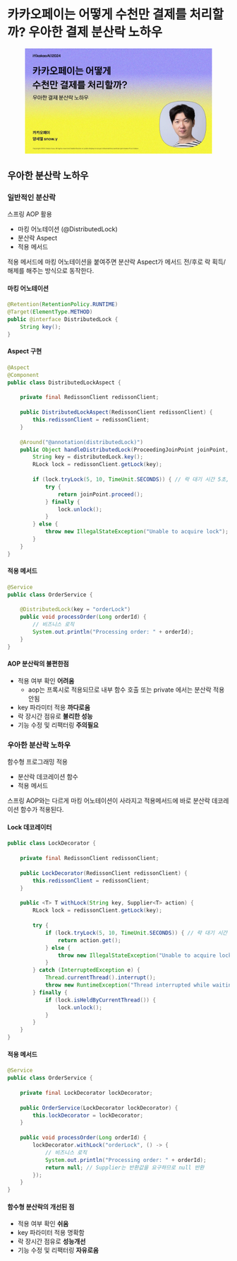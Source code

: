 # 카카오페이는 어떻게 수천만 결제를 처리할까? 우아한 결제 분산락 노하우

<figure><img src="../../.gitbook/assets/image (1).png" alt=""><figcaption></figcaption></figure>

## 우아한 분산락 노하우

### 일반적인 분산락

스프링 AOP 활용

* 마킹 어노테이션 (@DistributedLock)
* 분산락 Aspect
* 적용 메서드

적용 메서드에 마킹 어노테이션을 붙여주면 분산락 Aspect가 메서드 전/후로 락 획득/해제를 해주는 방식으로 동작한다.

#### 마킹 어노테이션

```java
@Retention(RetentionPolicy.RUNTIME)
@Target(ElementType.METHOD)
public @interface DistributedLock {
    String key();
}
```

#### Aspect 구현

```java
@Aspect
@Component
public class DistributedLockAspect {

    private final RedissonClient redissonClient;

    public DistributedLockAspect(RedissonClient redissonClient) {
        this.redissonClient = redissonClient;
    }

    @Around("@annotation(distributedLock)")
    public Object handleDistributedLock(ProceedingJoinPoint joinPoint, DistributedLock distributedLock) throws Throwable {
        String key = distributedLock.key();
        RLock lock = redissonClient.getLock(key);

        if (lock.tryLock(5, 10, TimeUnit.SECONDS)) { // 락 대기 시간 5초, 락 점유 시간 10초
            try {
                return joinPoint.proceed();
            } finally {
                lock.unlock();
            }
        } else {
            throw new IllegalStateException("Unable to acquire lock");
        }
    }
}
```

#### 적용 메서드

```java
@Service
public class OrderService {

    @DistributedLock(key = "orderLock")
    public void processOrder(Long orderId) {
        // 비즈니스 로직
        System.out.println("Processing order: " + orderId);
    }
}
```

#### AOP 분산락의 불편한점

* 적용 여부 확인 **어려움**
  * aop는 프록시로 적용되므로 내부 함수 호출 또는 private 에서는 분산락 적용안됨
* key 파라미터 적용 **까다로움**
* 락 장시간 점유로 **불리한 성능**
* 기능 수정 및 리팩터링 **주의필요**

### 우아한 분산락 노하우

함수형 프로그래밍 적용

* 분산락 데코레이션 함수
* 적용 메서드

스프링 AOP와는 다르게 마킹 어노테이션이 사라지고 적용메서드에 바로 분산락 데코레이션 함수가 적용된다.

#### Lock 데코레이터

```java
public class LockDecorator {

    private final RedissonClient redissonClient;

    public LockDecorator(RedissonClient redissonClient) {
        this.redissonClient = redissonClient;
    }

    public <T> T withLock(String key, Supplier<T> action) {
        RLock lock = redissonClient.getLock(key);

        try {
            if (lock.tryLock(5, 10, TimeUnit.SECONDS)) { // 락 대기 시간 5초, 락 점유 시간 10초
                return action.get();
            } else {
                throw new IllegalStateException("Unable to acquire lock");
            }
        } catch (InterruptedException e) {
            Thread.currentThread().interrupt();
            throw new RuntimeException("Thread interrupted while waiting for lock", e);
        } finally {
            if (lock.isHeldByCurrentThread()) {
                lock.unlock();
            }
        }
    }
}
```

#### 적용 메서드

```java
@Service
public class OrderService {

    private final LockDecorator lockDecorator;

    public OrderService(LockDecorator lockDecorator) {
        this.lockDecorator = lockDecorator;
    }

    public void processOrder(Long orderId) {
        lockDecorator.withLock("orderLock", () -> {
            // 비즈니스 로직
            System.out.println("Processing order: " + orderId);
            return null; // Supplier는 반환값을 요구하므로 null 반환
        });
    }
}
```

#### 함수형 분산락의 개선된 점

* 적용 여부 확인 **쉬움**
* key 파라미터 적용 명확함
* 락 장시간 점유로 **성능개선**
* 기능 수정 및 리팩터링 **자유로움**
